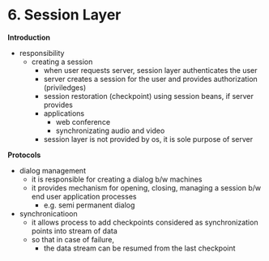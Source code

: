 # 6. Session Layer

**Introduction**
- responsibility
	- creating a session
		- when user requests server, session layer authenticates the user
		- server creates a session for the user and provides authorization (priviledges) 
		- session restoration (checkpoint) using session beans, if server provides
		- applications
			- web conference
			- synchronizating audio and video
		- session layer is not provided by os, it is sole purpose of server




**Protocols**
- dialog management
	- it is responsible for creating a dialog b/w machines
	- it provides mechanism for opening, closing, managing a session b/w end user application processes
		- e.g. semi permanent dialog
- synchronicatioon
	- it allows process to add checkpoints considered as synchronization points into stream of data
	- so that in case of failure, 
		- the data stream can be resumed from the last checkpoint






















